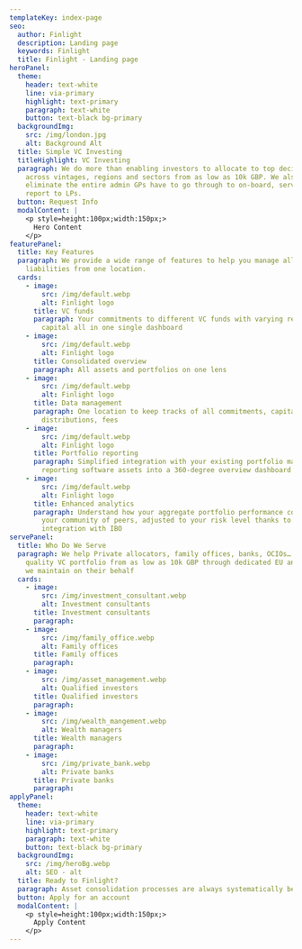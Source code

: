 ```yaml
---
templateKey: index-page
seo:
  author: Finlight
  description: Landing page
  keywords: Finlight
  title: Finlight - Landing page
heroPanel:
  theme:
    header: text-white
    line: via-primary
    highlight: text-primary
    paragraph: text-white
    button: text-black bg-primary
  backgroundImg:
    src: /img/london.jpg
    alt: Background Alt
  title: Simple VC Investing
  titleHighlight: VC Investing
  paragraph: We do more than enabling investors to allocate to top decile VCs
    across vintages, regions and sectors from as low as 10k GBP. We also
    eliminate the entire admin GPs have to go through to on-board, serve and
    report to LPs.
  button: Request Info
  modalContent: |
    <p style=height:100px;width:150px;>
      Hero Content
    </p>
featurePanel:
  title: Key Features
  paragraph: We provide a wide range of features to help you manage all assets and
    liabilities from one location.
  cards:
    - image:
        src: /img/default.webp
        alt: Finlight logo
      title: VC funds
      paragraph: Your commitments to different VC funds with varying records of
        capital all in one single dashboard
    - image:
        src: /img/default.webp
        alt: Finlight logo
      title: Consolidated overview
      paragraph: All assets and portfolios on one lens
    - image:
        src: /img/default.webp
        alt: Finlight logo
      title: Data management
      paragraph: One location to keep tracks of all commitments, capital calls,
        distributions, fees
    - image:
        src: /img/default.webp
        alt: Finlight logo
      title: Portfolio reporting
      paragraph: Simplified integration with your existing portfolio management and
        reporting software assets into a 360-degree overview dashboard
    - image:
        src: /img/default.webp
        alt: Finlight logo
      title: Enhanced analytics
      paragraph: Understand how your aggregate portfolio performance compares against
        your community of peers, adjusted to your risk level thanks to our
        integration with IBO
servePanel:
  title: Who Do We Serve
  paragraph: We help Private allocators, family offices, banks, OCIOs… build high
    quality VC portfolio from as low as 10k GBP through dedicated EU and UK SPV
    we maintain on their behalf
  cards:
    - image:
        src: /img/investment_consultant.webp
        alt: Investment consultants
      title: Investment consultants
      paragraph:
    - image:
        src: /img/family_office.webp
        alt: Family offices
      title: Family offices
      paragraph:
    - image:
        src: /img/asset_management.webp
        alt: Qualified investors
      title: Qualified investors
      paragraph:
    - image:
        src: /img/wealth_mangement.webp
        alt: Wealth managers
      title: Wealth managers
      paragraph:
    - image:
        src: /img/private_bank.webp
        alt: Private banks
      title: Private banks
      paragraph:
applyPanel:
  theme:
    header: text-white
    line: via-primary
    highlight: text-primary
    paragraph: text-white
    button: text-black bg-primary
  backgroundImg:
    src: /img/heroBg.webp
    alt: SEO - alt
  title: Ready to Finlight?
  paragraph: Asset consolidation processes are always systematically better with Finlight.
  button: Apply for an account
  modalContent: |
    <p style=height:100px;width:150px;>
      Apply Content
    </p>
---
```

